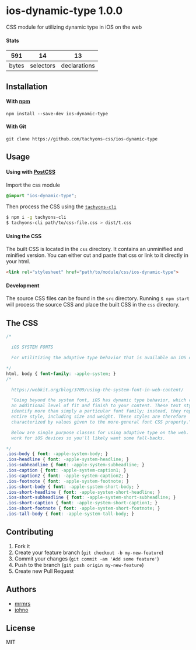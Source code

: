 # ios-dynamic-type 1.0.0

CSS module for utilizing dynamic type in iOS on the web

#### Stats

591 | 14 | 13
---|---|---
bytes | selectors | declarations

## Installation

#### With [npm](https://npmjs.com)

```
npm install --save-dev ios-dynamic-type
```

#### With Git

```
git clone https://github.com/tachyons-css/ios-dynamic-type
```

## Usage

#### Using with [PostCSS](https://github.com/postcss/postcss)

Import the css module

```css
@import "ios-dynamic-type";
```

Then process the CSS using the [`tachyons-cli`](https://github.com/tachyons-css/tachyons-cli)

```sh
$ npm i -g tachyons-cli
$ tachyons-cli path/to/css-file.css > dist/t.css
```

#### Using the CSS

The built CSS is located in the `css` directory. It contains an unminified and minified version.
You can either cut and paste that css or link to it directly in your html.

```html
<link rel="stylesheet" href="path/to/module/css/ios-dynamic-type">
```

#### Development

The source CSS files can be found in the `src` directory.
Running `$ npm start` will process the source CSS and place the built CSS in the `css` directory.

## The CSS

```css
/*

  iOS SYSTEM FONTS

  For utilitizing the adaptive type behavior that is available on iOS devices.

*/
html, body { font-family: -apple-system; }
/*

  https://webkit.org/blog/3709/using-the-system-font-in-web-content/

  "Going beyond the system font, iOS has dynamic type behavior, which can provide
  an additional level of fit and finish to your content. These text styles
  identify more than simply a particular font family; instead, they represent an
  entire style, including size and weight. These styles are therefore
  characterized by values given to the more-general font CSS property."

  Below are single purpose classes for using adaptive type on the web. This will only
  work for iOS devices so you'll likely want some fall-backs.

*/
.ios-body { font: -apple-system-body; }
.ios-headline { font: -apple-system-headline; }
.ios-subheadline { font: -apple-system-subheadline; }
.ios-caption { font: -apple-system-caption1; }
.ios-caption2 { font: -apple-system-caption2; }
.ios-footnote { font: -apple-system-footnote; }
.ios-short-body { font: -apple-system-short-body; }
.ios-short-headline { font: -apple-system-short-headline; }
.ios-short-subheadline { font: -apple-system-short-subheadline; }
.ios-short-caption { font: -apple-system-short-caption1; }
.ios-short-footnote { font: -apple-system-short-footnote; }
.ios-tall-body { font: -apple-system-tall-body; }
```

## Contributing

1. Fork it
2. Create your feature branch (`git checkout -b my-new-feature`)
3. Commit your changes (`git commit -am 'Add some feature'`)
4. Push to the branch (`git push origin my-new-feature`)
5. Create new Pull Request

## Authors

* [mrmrs](http://mrmrs.io)
* [johno](http://johnotander.com)

## License

MIT

